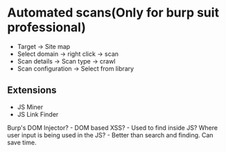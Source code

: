 



# Automated scans(Only for burp suit professional)
- Target -> Site map
- Select domain -> right click -> scan
- Scan details -> Scan type -> crawl
- Scan configuration -> Select from library

## Extensions
- JS Miner
- JS Link Finder

Burp's DOM Injector?
	- DOM based XSS?
	- Used to find inside JS? Where user input is being used in the JS?
	- Better than search and finding. Can save time.